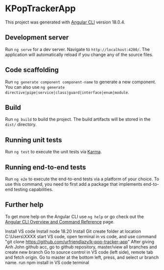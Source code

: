 # KPopTrackerApp

This project was generated with [Angular CLI](https://github.com/angular/angular-cli) version 18.0.4.

## Development server

Run `ng serve` for a dev server. Navigate to `http://localhost:4200/`. The application will automatically reload if you change any of the source files.

## Code scaffolding

Run `ng generate component component-name` to generate a new component. You can also use `ng generate directive|pipe|service|class|guard|interface|enum|module`.

## Build

Run `ng build` to build the project. The build artifacts will be stored in the `dist/` directory.

## Running unit tests

Run `ng test` to execute the unit tests via [Karma](https://karma-runner.github.io).

## Running end-to-end tests

Run `ng e2e` to execute the end-to-end tests via a platform of your choice. To use this command, you need to first add a package that implements end-to-end testing capabilities.

## Further help

To get more help on the Angular CLI use `ng help` or go check out the [Angular CLI Overview and Command Reference](https://angular.dev/tools/cli) page.

Install VS code
Install node 18.20
Install Git
create folder at location C:\Users\XXXX
start VS code, open terminal in vs code, and use command "git clone https://github.com/urfriendlazy/k-pop-tracker-app"
After giving Anh John github acc, go to github repository, master/view all branches and create new branch
Go to source control in VS code (left side), remote tab and fetch origin.
Go to master at the bottom left, press, and select ur branch name.
run npm install in VS code terminal
